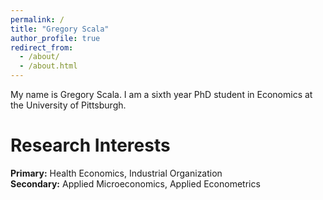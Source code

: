 ```yaml
---
permalink: /
title: "Gregory Scala"
author_profile: true
redirect_from: 
  - /about/
  - /about.html
---
```


My name is Gregory Scala. I am a sixth year PhD student in Economics at the University of Pittsburgh.

Research Interests 
=====

**Primary:** Health Economics, Industrial Organization \
**Secondary:** Applied Microeconomics, Applied Econometrics
